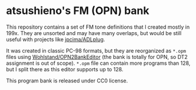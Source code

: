 # atsushieno's FM (OPN) bank

This repository contains a set of FM tone definitions that I created mostly in 199x. They are unsorted and may have many overlaps, but would be still useful with projects like [jpcima/ADLplug](https://github.com/jpcima/ADLplug).

It was created in classic PC-98 formats, but they are reorganized as `*.opm` files using [Wohlstand/OPN2BankEditor](https://github.com/Wohlstand/OPN2BankEditor) (the bank is totally for OPN, so DT2 assignment is out of scope). `*.opm` file can contain more programs than 128, but I split there as this editor supports up to 128.

This program bank is released under CC0 license.
